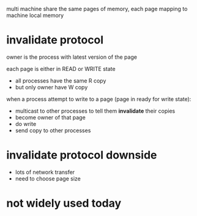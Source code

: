 multi machine share the same pages of memory, each page mapping to machine local memory

# invalidate protocol

owner is the process with latest version of the page

each page is either in READ or WRITE state

- all processes have the same R copy
- but only owner have W copy

when a process attempt to write to a page (page in ready for write state):
- multicast to other processes to tell them **invalidate** their copies
- become owner of that page
- do write
- send copy to other processes

# invalidate protocol downside
- lots of network transfer
- need to choose page size 

# not widely used today